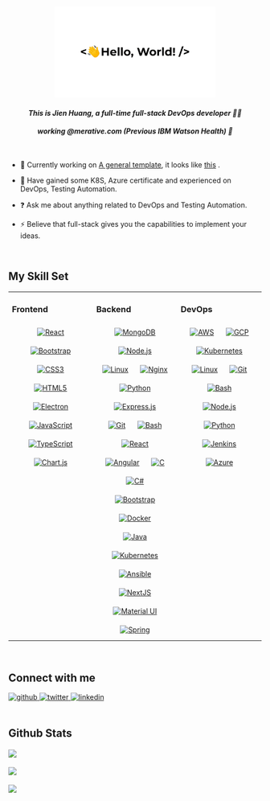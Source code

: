 <div align="center">
<img src="helloworld.gif" height="180"  />
</div>  

#### *<div align="center">This is Jien Huang, a full-time full-stack DevOps developer 👨‍💻 </div>* 
#### *<div align="center">working @merative.com (Previous IBM Watson Health) 🚀</div>*  
  
<br/>

- 🔭 Currently working on [A general template](https://github.com/huangjien-com), it looks like [this](https://www.huangjien.com) .
  

- 🌱 Have gained some K8S, Azure certificate and experienced on DevOps, Testing Automation.  
  

- ❓ Ask me about anything related to DevOps and Testing Automation.  
  

- ⚡ Believe that full-stack gives you the capabilities to implement your ideas.  
  

<br/>  


## My Skill Set  
<table><tr><td valign="top" width="33%">



### Frontend  
<div align="center">  
<a href="https://reactjs.org/" target="_blank"><img style="margin: 10px;width:50px;height:50px;" src="https://profilinator.rishav.dev/skills-assets/react-original-wordmark.svg" alt="React" height="50px" /></a>  
<a href="https://getbootstrap.com/docs/3.4/javascript/" target="_blank"><img style="margin: 10px;width:50px;height:50px;" src="https://profilinator.rishav.dev/skills-assets/bootstrap-plain.svg" alt="Bootstrap"  /></a>  
<a href="https://www.w3schools.com/css/" target="_blank"><img style="margin: 10px;width:50px;height:50px;" src="https://profilinator.rishav.dev/skills-assets/css3-original-wordmark.svg" alt="CSS3"  /></a>  
<a href="https://en.wikipedia.org/wiki/HTML5" target="_blank"><img style="margin: 10px;width:50px;height:50px;" src="https://profilinator.rishav.dev/skills-assets/html5-original-wordmark.svg" alt="HTML5"  /></a>  
<a href="https://www.electronjs.org/" target="_blank"><img style="margin: 10px;width:50px;height:50px;" src="https://profilinator.rishav.dev/skills-assets/electron-original.svg" alt="Electron"  /></a>  
<a href="https://www.javascript.com/" target="_blank"><img style="margin: 10px;width:50px;height:50px;" src="https://profilinator.rishav.dev/skills-assets/javascript-original.svg" alt="JavaScript"  /></a>  
<a href="https://www.typescriptlang.org/" target="_blank"><img style="margin: 10px;width:50px;height:50px;" src="https://profilinator.rishav.dev/skills-assets/typescript-original.svg" alt="TypeScript"  /></a>   
<a href="https://www.chartjs.org/" target="_blank"><img style="margin: 10px;width:50px;height:50px;" src="https://profilinator.rishav.dev/skills-assets/logo-title.svg" alt="Chart.js"  /></a>  
</div>

</td><td valign="top" width="33%">



### Backend  
<div align="center">    
<a href="https://www.mongodb.com/" target="_blank"><img style="margin: 10px;width:50px;height:50px;;width:50px;height:50px;" src="https://profilinator.rishav.dev/skills-assets/mongodb-original-wordmark.svg" alt="MongoDB"  /></a>  
<a href="https://nodejs.org/" target="_blank"><img style="margin: 10px;width:50px;height:50px;" src="https://profilinator.rishav.dev/skills-assets/nodejs-original-wordmark.svg" alt="Node.js"  /></a>  
<a href="https://www.linux.org/" target="_blank"><img style="margin: 10px;width:50px;height:50px;" src="https://profilinator.rishav.dev/skills-assets/linux-original.svg" alt="Linux"  /></a>  
<a href="https://www.nginx.com/" target="_blank"><img style="margin: 10px;width:50px;height:50px;" src="https://profilinator.rishav.dev/skills-assets/nginx-original.svg" alt="Nginx"  /></a>  
<a href="https://www.python.org/" target="_blank"><img style="margin: 10px;width:50px;height:50px;" src="https://profilinator.rishav.dev/skills-assets/python-original.svg" alt="Python"  /></a>  
<a href="https://expressjs.com/" target="_blank"><img style="margin: 10px;width:50px;height:50px;" src="https://profilinator.rishav.dev/skills-assets/express-original-wordmark.svg" alt="Express.js"  /></a>  
<a href="https://github.com/" target="_blank"><img style="margin: 10px;width:50px;height:50px;" src="https://profilinator.rishav.dev/skills-assets/git-scm-icon.svg" alt="Git"  /></a>  
<a href="https://www.gnu.org/software/bash/" target="_blank"><img style="margin: 10px;width:50px;height:50px;" src="https://profilinator.rishav.dev/skills-assets/gnu_bash-icon.svg" alt="Bash"  /></a>  
<a href="https://reactjs.org/" target="_blank"><img style="margin: 10px;width:50px;height:50px;" src="https://profilinator.rishav.dev/skills-assets/react-original-wordmark.svg" alt="React"  /></a>  
<a href="https://angular.io/" target="_blank"><img style="margin: 10px;width:50px;height:50px;" src="https://profilinator.rishav.dev/skills-assets/angularjs-original.svg" alt="Angular"  /></a>  
<a href="https://www.cprogramming.com/" target="_blank"><img style="margin: 10px;width:50px;height:50px;" src="https://profilinator.rishav.dev/skills-assets/c-original.svg" alt="C"  /></a>  
<a href="https://docs.microsoft.com/en-us/dotnet/csharp/" target="_blank"><img style="margin: 10px;width:50px;height:50px;" src="https://profilinator.rishav.dev/skills-assets/csharp-original.svg" alt="C#"  /></a>  
<a href="https://getbootstrap.com/docs/3.4/javascript/" target="_blank"><img style="margin: 10px;width:50px;height:50px;" src="https://profilinator.rishav.dev/skills-assets/bootstrap-plain.svg" alt="Bootstrap"  /></a>  
<a href="https://www.docker.com/" target="_blank"><img style="margin: 10px;width:50px;height:50px;" src="https://profilinator.rishav.dev/skills-assets/docker-original-wordmark.svg" alt="Docker"  /></a>  
<a href="https://www.java.com/" target="_blank"><img style="margin: 10px;width:50px;height:50px;" src="https://profilinator.rishav.dev/skills-assets/java-original-wordmark.svg" alt="Java"  /></a>  
<a href="https://kubernetes.io/" target="_blank"><img style="margin: 10px;width:50px;height:50px;" src="https://profilinator.rishav.dev/skills-assets/kubernetes-icon.svg" alt="Kubernetes"  /></a>  
<a href="https://www.ansible.com/" target="_blank"><img style="margin: 10px;width:50px;height:50px;" src="https://profilinator.rishav.dev/skills-assets/ansible.png" alt="Ansible"  /></a>  
<a href="https://nextjs.org/" target="_blank"><img style="margin: 10px;width:50px;height:50px;" src="https://profilinator.rishav.dev/skills-assets/nextjs.png" alt="NextJS"  /></a>  
<a href="https://mui.com/" target="_blank"><img style="margin: 10px;width:50px;height:50px;" src="https://profilinator.rishav.dev/skills-assets/mui.png" alt="Material UI"  /></a>  
<a href="https://docs.spring.io/spring-framework/docs/3.0.x/reference/expressions.html#:~:text=The%20Spring%20Expression%20Language%20(SpEL,and%20basic%20string%20templating%20functionality." target="_blank"><img style="margin: 10px;width:50px;height:50px;" src="https://profilinator.rishav.dev/skills-assets/springio-icon.svg" alt="Spring"  /></a> 
</div>

</td><td valign="top" width="33%">



### DevOps  
<div align="center">  
<a href="https://aws.amazon.com/" target="_blank"><img style="margin: 10px;width:50px;height:50px;" src="https://profilinator.rishav.dev/skills-assets/amazonwebservices-original-wordmark.svg" alt="AWS"  /></a>  
<a href="https://cloud.google.com/" target="_blank"><img style="margin: 10px;width:50px;height:50px;" src="https://profilinator.rishav.dev/skills-assets/google_cloud-icon.svg" alt="GCP"  /></a>  
<a href="https://kubernetes.io/" target="_blank"><img style="margin: 10px;width:50px;height:50px;" src="https://profilinator.rishav.dev/skills-assets/kubernetes-icon.svg" alt="Kubernetes"  /></a>  
<a href="https://www.linux.org/" target="_blank"><img style="margin: 10px;width:50px;height:50px;" src="https://profilinator.rishav.dev/skills-assets/linux-original.svg" alt="Linux"  /></a>  
<a href="https://github.com/" target="_blank"><img style="margin: 10px;width:50px;height:50px;" src="https://profilinator.rishav.dev/skills-assets/git-scm-icon.svg" alt="Git"  /></a>  
<a href="https://www.gnu.org/software/bash/" target="_blank"><img style="margin: 10px;width:50px;height:50px;" src="https://profilinator.rishav.dev/skills-assets/gnu_bash-icon.svg" alt="Bash"  /></a>  
<a href="https://nodejs.org/" target="_blank"><img style="margin: 10px;width:50px;height:50px;" src="https://profilinator.rishav.dev/skills-assets/nodejs-original-wordmark.svg" alt="Node.js"  /></a>  
<a href="https://www.python.org/" target="_blank"><img style="margin: 10px;width:50px;height:50px;" src="https://profilinator.rishav.dev/skills-assets/python-original.svg" alt="Python"  /></a>   
<a href="https://www.jenkins.io/" target="_blank"><img style="margin: 10px;width:50px;height:50px;" src="https://profilinator.rishav.dev/skills-assets/jenkins-icon.svg" alt="Jenkins"  /></a>  
<a href="https://azure.microsoft.com/en-in/" target="_blank"><img style="margin: 10px;width:50px;height:50px;" src="https://profilinator.rishav.dev/skills-assets/microsoft_azure-icon.svg" alt="Azure"  /></a>   
 
</div>

</td></tr></table>  

<br/>  


## Connect with me  
<div >
<a href="https://github.com/huangjien" target="_blank">
<img src=https://img.shields.io/badge/github-%2324292e.svg?&style=for-the-badge&logo=github&logoColor=white alt=github style="margin-bottom: 5px;" />
</a>
<a href="https://twitter.com/huangjien" target="_blank">
<img src="https://img.shields.io/badge/twitter-%2300acee.svg?&style=for-the-badge&logo=twitter&logoColor=white" alt=twitter style="margin-bottom: 5px;" />
</a>
<a href="https://linkedin.com/in/huangjien" target="_blank">
<img src=https://img.shields.io/badge/linkedin-%231E77B5.svg?&style=for-the-badge&logo=linkedin&logoColor=white alt=linkedin style="margin-bottom: 5px;" />
</a>  
</div>  
  

<br/>  


## Github Stats  
<div ><img src="https://github-readme-stats.vercel.app/api?username=huangjien&show_icons=true&count_private=true&hide_border=true" align="center" /></div>  


  

<br/>  

<div >
<img src="https://komarev.com/ghpvc/?username=huangjien&&style=flat-square" align="center" />
</div>  
  

<br/>  

<div >
            <a href="https://www.buymeacoffee.com/huangjien" target="_blank" style="display: inline-block;">
                <img
                    src="https://img.shields.io/badge/Donate-Buy%20Me%20A%20Coffee-orange.svg?style=flat-square&logo=buymeacoffee" 
                    align="center"
                />
            </a></div>
<br />

